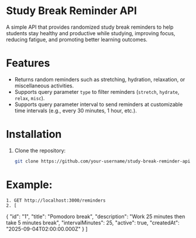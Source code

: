 # Study Break Reminder API

A simple API that provides randomized study break reminders to help students stay healthy and productive while studying, improving focus, reducing fatigue, and promoting better learning outcomes.

# Features
- Returns random reminders such as stretching, hydration, relaxation, or miscellaneous activities.
- Supports query parameter `type` to filter reminders (`stretch`, `hydrate`, `relax`, `misc`).
- Supports query parameter interval to send reminders at customizable time intervals (e.g., every 30 minutes, 1 hour, etc.).

# Installation
1. Clone the repository:
   ```bash
   git clone https://github.com/your-username/study-break-reminder-api.git

# Example:
    1. GET http://localhost:3000/reminders
    2. [
  {
    "id": "1",
    "title": "Pomodoro break",
    "description": "Work 25 minutes then take 5 minutes break",
    "intervalMinutes": 25,
    "active": true,
    "createdAt": "2025-09-04T02:00:00.000Z"
  }
]



